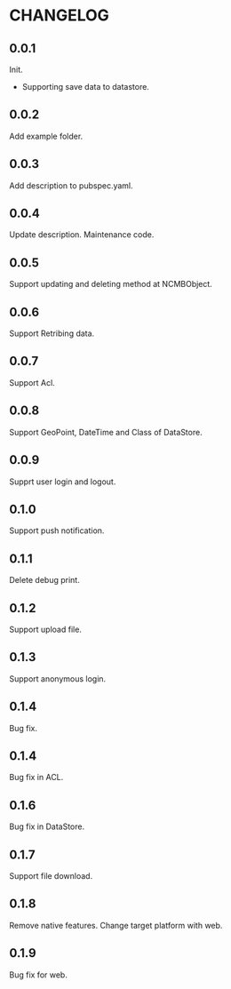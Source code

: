 # CHANGELOG

## 0.0.1

Init.

- Supporting save data to datastore.

## 0.0.2

Add example folder.

## 0.0.3

Add description to pubspec.yaml.

## 0.0.4

Update description. Maintenance code.

## 0.0.5

Support updating and deleting method at NCMBObject.

## 0.0.6

Support Retribing data.

## 0.0.7

Support Acl.

## 0.0.8

Support GeoPoint, DateTime and Class of DataStore.

## 0.0.9

Supprt user login and logout.

## 0.1.0

Support push notification.

## 0.1.1

Delete debug print.

## 0.1.2

Support upload file.

## 0.1.3

Support anonymous login.

## 0.1.4

Bug fix.

## 0.1.4

Bug fix in ACL.

## 0.1.6

Bug fix in DataStore.

## 0.1.7

Support file download.

## 0.1.8

Remove native features. Change target platform with web.

## 0.1.9

Bug fix for web.
